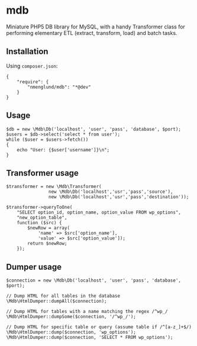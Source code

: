 # mdb

Miniature PHP5 DB library for MySQL, with a handy Transformer class for performing
elementary ETL (extract, transform, load) and batch tasks.

## Installation

Using `composer.json`:

    {
        "require": {
            "nmenglund/mdb": "*@dev"
        }
    }

## Usage

    $db = new \Mdb\Db('localhost', 'user', 'pass', 'database', $port);
    $users = $db->select('select * from user');
    while ($user = $users->fetch())
    {
        echo "User: {$user['username']}\n";
    }

## Transformer usage

    $transformer = new \Mdb\Transformer(
                    new \Mdb\Db('localhost','usr','pass','source'),
                    new \Mdb\Db('localhost','usr','pass','destination'));

    $transformer->queryToOne(
        "SELECT option_id, option_name, option_value FROM wp_options",
        "new_option_table",
        function ($src) {
            $newRow = array(
                'name' => $src['option_name'],
                'value' => $src['option_value']);
            return $newRow;
        });

## Dumper usage

    $connection = new \Mdb\Db('localhost', 'user', 'pass', 'database', $port);

    // Dump HTML for all tables in the database
    \Mdb\HtmlDumper::dumpAll($connection);

    // Dump HTML for tables with a name matching the regex /^wp_/
    \Mdb\HtmlDumper::dumpSome($connection, '/^wp_/');

    // Dump HTML for specific table or query (assume table if /^[a-z_]+$/)
    \Mdb\HtmlDumper::dump($connection, 'wp_options');
    \Mdb\HtmlDumper::dump($connection, 'SELECT * FROM wp_options');